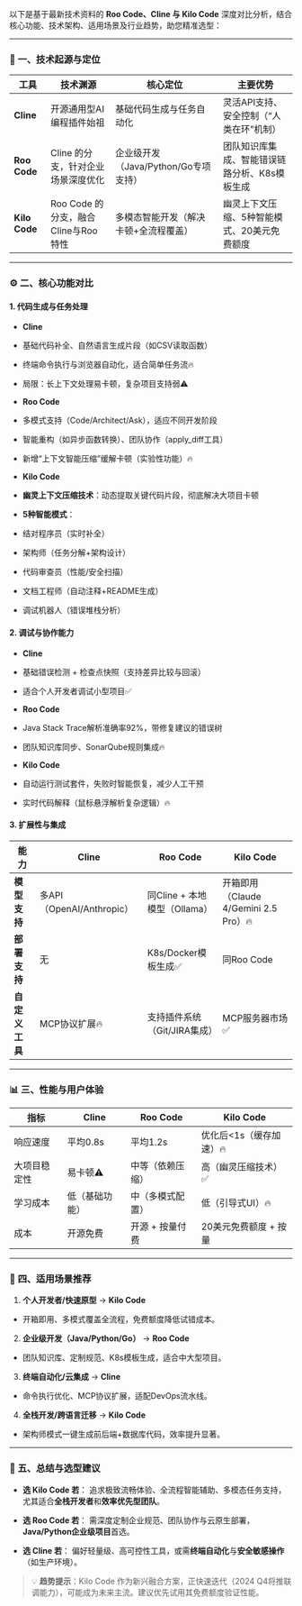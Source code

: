 以下是基于最新技术资料的 **Roo Code、Cline 与 Kilo Code** 深度对比分析，结合核心功能、技术架构、适用场景及行业趋势，助您精准选型：

---

### 🔧 **一、技术起源与定位**

|**工具**|**技术渊源**|**核心定位**|**主要优势**|
|---|---|---|---|
|**Cline**|开源通用型AI编程插件始祖|基础代码生成与任务自动化|灵活API支持、安全控制（“人类在环”机制）|
|**Roo Code**|Cline 的分支，针对企业场景深度优化|企业级开发（Java/Python/Go专项支持）|团队知识库集成、智能错误链路分析、K8s模板生成|
|**Kilo Code**|Roo Code 的分支，融合Cline与Roo特性|多模态智能开发（解决卡顿+全流程覆盖）|幽灵上下文压缩、5种智能模式、20美元免费额度|

---

### ⚙️ **二、核心功能对比**

#### **1. 代码生成与任务处理**

- **Cline**

- 基础代码补全、自然语言生成片段（如CSV读取函数）

- 终端命令执行与浏览器自动化，适合简单任务流🔥

- 局限：长上下文处理易卡顿，复杂项目支持弱⚠️

- **Roo Code**

- 多模式支持（Code/Architect/Ask），适应不同开发阶段

- 智能重构（如异步函数转换）、团队协作（apply_diff工具）

- 新增“上下文智能压缩”缓解卡顿（实验性功能）🔥

- **Kilo Code**

- **幽灵上下文压缩技术**：动态提取关键代码片段，彻底解决大项目卡顿

- **5种智能模式**：

- 结对程序员（实时补全）

- 架构师（任务分解+架构设计）

- 代码审查员（性能/安全扫描）

- 文档工程师（自动注释+README生成）

- 调试机器人（错误堆栈分析）

#### **2. 调试与协作能力**

- **Cline**

- 基础错误检测 + 检查点快照（支持差异比较与回滚）

- 适合个人开发者调试小型项目✅

- **Roo Code**

- Java Stack Trace解析准确率92%，带修复建议的错误树

- 团队知识库同步、SonarQube规则集成🔥

- **Kilo Code**

- 自动运行测试套件，失败时智能恢复，减少人工干预

- 实时代码解释（鼠标悬浮解析复杂逻辑）🔥

#### **3. 扩展性与集成**

|**能力**|**Cline**|**Roo Code**|**Kilo Code**|
|---|---|---|---|
|**模型支持**|多API（OpenAI/Anthropic）|同Cline + 本地模型（Ollama）|开箱即用（Claude 4/Gemini 2.5 Pro）🔥|
|**部署支持**|无|K8s/Docker模板生成✅|同Roo Code|
|**自定义工具**|MCP协议扩展🔥|支持插件系统（Git/JIRA集成）|MCP服务器市场✅|

---

### 📊 **三、性能与用户体验**

|**指标**|**Cline**|**Roo Code**|**Kilo Code**|
|---|---|---|---|
|响应速度|平均0.8s|平均1.2s|优化后<1s（缓存加速）🔥|
|大项目稳定性|易卡顿⚠️|中等（依赖压缩）|高（幽灵压缩技术）✅|
|学习成本|低（基础功能）|中（多模式配置）|低（引导式UI）🔥|
|成本|开源免费|开源 + 按量付费|20美元免费额度 + 按量|

---

### 🎯 **四、适用场景推荐**

1. **个人开发者/快速原型** → **Kilo Code**

- 开箱即用、多模式覆盖全流程，免费额度降低试错成本。

2. **企业级开发（Java/Python/Go）** → **Roo Code**

- 团队知识库、定制规范、K8s模板生成，适合中大型项目。

3. **终端自动化/云集成** → **Cline**

- 命令执行优化、MCP协议扩展，适配DevOps流水线。

4. **全栈开发/跨语言迁移** → **Kilo Code**

- 架构师模式一键生成前后端+数据库代码，效率提升显著。

---

### 💎 **五、总结与选型建议**

- **选 Kilo Code 若**： 追求极致流畅体验、全流程智能辅助、多模态任务支持，尤其适合**全栈开发者**和**效率优先型团队**。

- **选 Roo Code 若**： 需深度定制企业规范、团队协作与云原生部署，**Java/Python企业级项目**首选。

- **选 Cline 若**： 偏好轻量级、高可控性工具，或需**终端自动化**与**安全敏感操作**（如生产环境）。

> 💡 **趋势提示**：Kilo Code 作为新兴融合方案，正快速迭代（2024 Q4将推联调能力），可能成为未来主流。建议优先试用其免费额度验证性能。